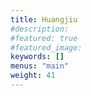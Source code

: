 ```yaml
---
title: Huangjiu
#description: 
#featured: true
#featured_image: 
keywords: []
menus: "main"
weight: 41
---
```

